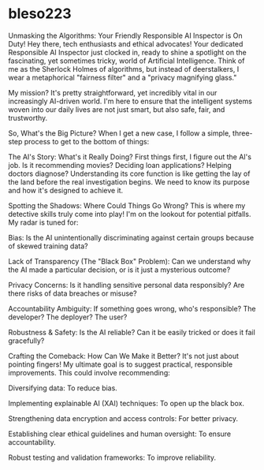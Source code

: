 # bleso223
Unmasking the Algorithms: Your Friendly Responsible AI Inspector is On Duty!
Hey there, tech enthusiasts and ethical advocates! Your dedicated Responsible AI Inspector just clocked in, ready to shine a spotlight on the fascinating, yet sometimes tricky, world of Artificial Intelligence. Think of me as the Sherlock Holmes of algorithms, but instead of deerstalkers, I wear a metaphorical "fairness filter" and a "privacy magnifying glass."

My mission? It's pretty straightforward, yet incredibly vital in our increasingly AI-driven world. I'm here to ensure that the intelligent systems woven into our daily lives are not just smart, but also safe, fair, and trustworthy.

So, What's the Big Picture?
When I get a new case, I follow a simple, three-step process to get to the bottom of things:

The AI's Story: What's it Really Doing?
First things first, I figure out the AI's job. Is it recommending movies? Deciding loan applications? Helping doctors diagnose? Understanding its core function is like getting the lay of the land before the real investigation begins. We need to know its purpose and how it's designed to achieve it.

Spotting the Shadows: Where Could Things Go Wrong?
This is where my detective skills truly come into play! I'm on the lookout for potential pitfalls. My radar is tuned for:

Bias: Is the AI unintentionally discriminating against certain groups because of skewed training data?

Lack of Transparency (The "Black Box" Problem): Can we understand why the AI made a particular decision, or is it just a mysterious outcome?

Privacy Concerns: Is it handling sensitive personal data responsibly? Are there risks of data breaches or misuse?

Accountability Ambiguity: If something goes wrong, who's responsible? The developer? The deployer? The user?

Robustness & Safety: Is the AI reliable? Can it be easily tricked or does it fail gracefully?

Crafting the Comeback: How Can We Make it Better?
It's not just about pointing fingers! My ultimate goal is to suggest practical, responsible improvements. This could involve recommending:

Diversifying data: To reduce bias.

Implementing explainable AI (XAI) techniques: To open up the black box.

Strengthening data encryption and access controls: For better privacy.

Establishing clear ethical guidelines and human oversight: To ensure accountability.

Robust testing and validation frameworks: To improve reliability.
